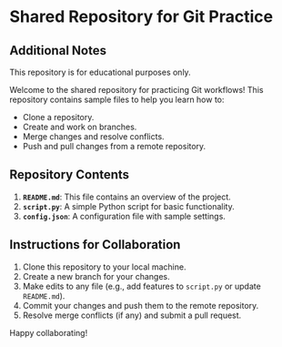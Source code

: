 # Shared Repository for Git Practice


## Additional Notes

This repository is for educational purposes only.


Welcome to the shared repository for practicing Git workflows! This repository contains sample files to help you learn how to:

- Clone a repository.
- Create and work on branches.
- Merge changes and resolve conflicts.
- Push and pull changes from a remote repository.

## Repository Contents

1. **`README.md`**: This file contains an overview of the project.
2. **`script.py`**: A simple Python script for basic functionality.
3. **`config.json`**: A configuration file with sample settings.

## Instructions for Collaboration

1. Clone this repository to your local machine.
2. Create a new branch for your changes.
3. Make edits to any file (e.g., add features to `script.py` or update `README.md`).
4. Commit your changes and push them to the remote repository.
5. Resolve merge conflicts (if any) and submit a pull request.

Happy collaborating!
